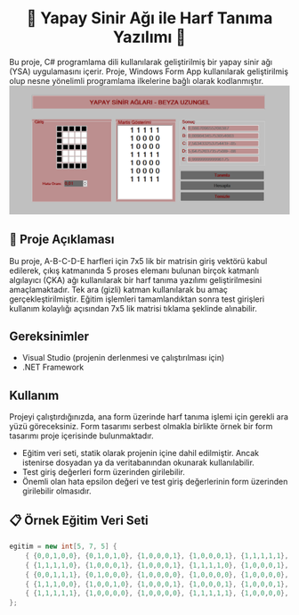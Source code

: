 <div align="center">
  <h1>🧠 Yapay Sinir Ağı ile Harf Tanıma Yazılımı 🚀</h1>
</div>


Bu proje, C# programlama dili kullanılarak geliştirilmiş bir yapay sinir ağı (YSA) uygulamasını içerir. Proje, Windows Form App kullanılarak geliştirilmiş olup nesne yönelimli programlama ilkelerine bağlı olarak kodlanmıştır.
![Forograf](/ph.png)

## 📝 Proje Açıklaması

Bu proje, A-B-C-D-E harfleri için 7x5 lik bir matrisin giriş vektörü kabul edilerek, çıkış katmanında 5 proses elemanı bulunan birçok katmanlı algılayıcı (ÇKA) ağı kullanılarak bir harf tanıma yazılımı geliştirilmesini amaçlamaktadır. Tek ara (gizli) katman kullanılarak bu amaç gerçekleştirilmiştir. Eğitim işlemleri tamamlandıktan sonra test girişleri kullanım kolaylığı açısından 7x5 lik matrisi tıklama şeklinde alınabilir. 

## Gereksinimler

- Visual Studio (projenin derlenmesi ve çalıştırılması için)
- .NET Framework

## Kullanım

Projeyi çalıştırdığınızda, ana form üzerinde harf tanıma işlemi için gerekli ara yüzü göreceksiniz. Form tasarımı serbest olmakla birlikte örnek bir form tasarımı proje içerisinde bulunmaktadır. 

- Eğitim veri seti, statik olarak projenin içine dahil edilmiştir. Ancak istenirse dosyadan ya da veritabanından okunarak kullanılabilir.
- Test giriş değerleri form üzerinden girilebilir.
- Önemli olan hata epsilon değeri ve test giriş değerlerinin form üzerinden girilebilir olmasıdır.

## 📋 Örnek Eğitim Veri Seti

```csharp
egitim = new int[5, 7, 5] { 
    { {0,0,1,0,0}, {0,1,0,1,0}, {1,0,0,0,1}, {1,0,0,0,1}, {1,1,1,1,1}, {1,0,0,0,1}, {1,0,0,0,1} },
    { {1,1,1,1,0}, {1,0,0,0,1}, {1,0,0,0,1}, {1,1,1,1,0}, {1,0,0,0,1}, {1,0,0,0,1}, {1,1,1,1,0} },
    { {0,0,1,1,1}, {0,1,0,0,0}, {1,0,0,0,0}, {1,0,0,0,0}, {1,0,0,0,0}, {0,1,0,0,0}, {0,0,1,1,1} },
    { {1,1,1,0,0}, {1,0,0,1,0}, {1,0,0,0,1}, {1,0,0,0,1}, {1,0,0,0,1}, {1,0,0,1,0}, {1,1,1,0,0} },
    { {1,1,1,1,1}, {1,0,0,0,0}, {1,0,0,0,0}, {1,1,1,1,1}, {1,0,0,0,0}, {1,0,0,0,0}, {1,1,1,1,1} }
};


